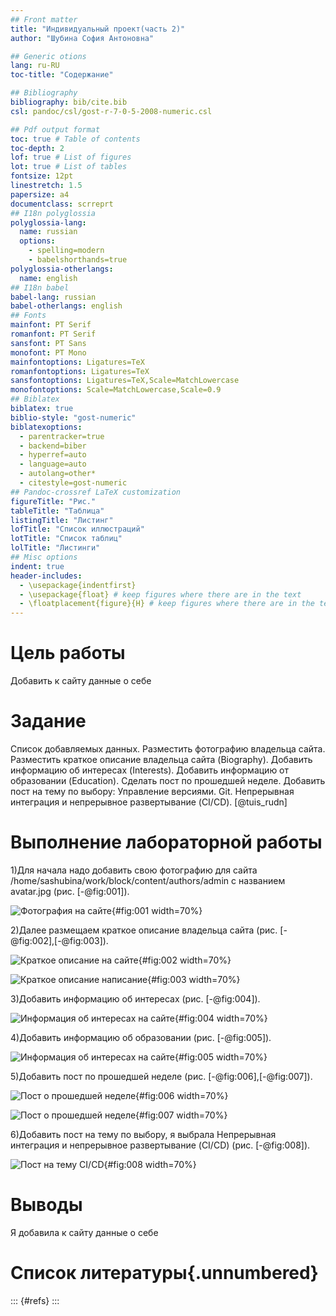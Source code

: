 ```yaml
---
## Front matter
title: "Индивидуальный проект(часть 2)"
author: "Шубина София Антоновна"

## Generic otions
lang: ru-RU
toc-title: "Содержание"

## Bibliography
bibliography: bib/cite.bib
csl: pandoc/csl/gost-r-7-0-5-2008-numeric.csl

## Pdf output format
toc: true # Table of contents
toc-depth: 2
lof: true # List of figures
lot: true # List of tables
fontsize: 12pt
linestretch: 1.5
papersize: a4
documentclass: scrreprt
## I18n polyglossia
polyglossia-lang:
  name: russian
  options:
	- spelling=modern
	- babelshorthands=true
polyglossia-otherlangs:
  name: english
## I18n babel
babel-lang: russian
babel-otherlangs: english
## Fonts
mainfont: PT Serif
romanfont: PT Serif
sansfont: PT Sans
monofont: PT Mono
mainfontoptions: Ligatures=TeX
romanfontoptions: Ligatures=TeX
sansfontoptions: Ligatures=TeX,Scale=MatchLowercase
monofontoptions: Scale=MatchLowercase,Scale=0.9
## Biblatex
biblatex: true
biblio-style: "gost-numeric"
biblatexoptions:
  - parentracker=true
  - backend=biber
  - hyperref=auto
  - language=auto
  - autolang=other*
  - citestyle=gost-numeric
## Pandoc-crossref LaTeX customization
figureTitle: "Рис."
tableTitle: "Таблица"
listingTitle: "Листинг"
lofTitle: "Список иллюстраций"
lotTitle: "Список таблиц"
lolTitle: "Листинги"
## Misc options
indent: true
header-includes:
  - \usepackage{indentfirst}
  - \usepackage{float} # keep figures where there are in the text
  - \floatplacement{figure}{H} # keep figures where there are in the text
---
```


# Цель работы
Добавить к сайту данные о себе 

# Задание
Список добавляемых данных.
Разместить фотографию владельца сайта.
Разместить краткое описание владельца сайта (Biography).
Добавить информацию об интересах (Interests).
Добавить информацию от образовании (Education).
Сделать пост по прошедшей неделе.
Добавить пост на тему по выбору:
Управление версиями. Git.
Непрерывная интеграция и непрерывное развертывание (CI/CD).
[@tuis_rudn]

# Выполнение лабораторной работы
1)Для начала надо добавить свою фотографию для сайта
/home/sashubina/work/block/content/authors/admin
c названием avatar.jpg
 (рис. [-@fig:001]).

![Фотография на сайте](image/1.png){#fig:001 width=70%}

2)Далее размещаем краткое описание владельца сайта
(рис. [-@fig:002],[-@fig:003]).

![Краткое описание на сайте](image/2.png){#fig:002 width=70%}

![Краткое описание написание](image/6.png){#fig:003 width=70%}

3)Добавить информацию об интересах
(рис. [-@fig:004]).

![Информация об интересах на сайте ](image/2.png){#fig:004 width=70%}

4)Добавить информацию об образовании
(рис. [-@fig:005]).

![Информация об интересах на сайте ](image/6.png){#fig:005 width=70%}
 
5)Добавить пост по прошедшей неделе
(рис. [-@fig:006],[-@fig:007]).

![Пост о прошедшей неделе](image/4.png){#fig:006 width=70%}

![Пост о прошедшей неделе](image/7.png){#fig:007 width=70%}

6)Добавить пост на тему по выбору, я выбрала Непрерывная интеграция и непрерывное развертывание (CI/CD)
(рис. [-@fig:008]).

![Пост на тему CI/CD](image/5.png){#fig:008 width=70%}
# Выводы

Я добавила к сайту данные о себе

# Список литературы{.unnumbered}

::: {#refs}
:::

